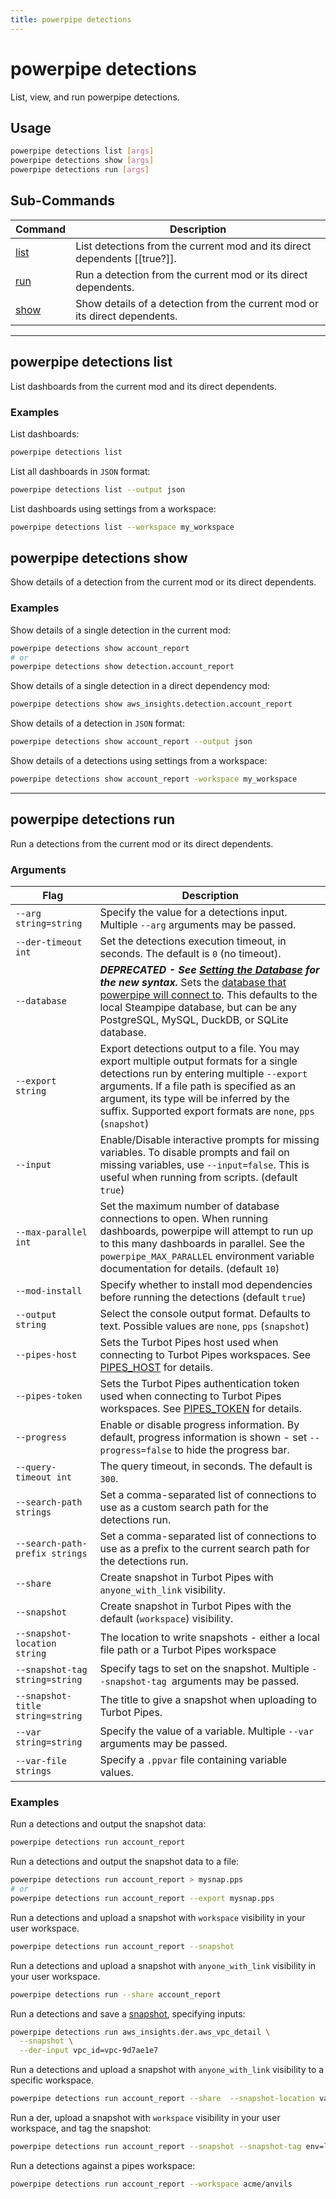```yaml
---
title: powerpipe detections
---
```



# powerpipe detections

List, view, and run powerpipe detections.

## Usage

```bash
powerpipe detections list [args]
powerpipe detections show [args]
powerpipe detections run [args]
```

## Sub-Commands

| Command | Description
|-|-
| [list](#powerpipe-detection-list) | List detections from the current mod and its direct dependents [[true?]].
| [run](#powerpipe-detection-run)  | Run a detection from the current mod or its direct dependents.
| [show](#powerpipe-detection) | Show details of a detection from the current mod or its direct dependents.

----
## powerpipe detections list
List dashboards from the current mod and its direct dependents.

### Examples


List dashboards:
```bash
powerpipe detections list
```

List all dashboards in `JSON` format:
```bash
powerpipe detections list --output json
```

List dashboards using settings from a workspace:
```bash
powerpipe detections list --workspace my_workspace
```
## powerpipe detections show
Show details of a detection from the current mod or its direct dependents.

### Examples

Show details of a single detection in the current mod:
```bash
powerpipe detections show account_report
# or
powerpipe detections show detection.account_report
```

Show details of a single detection in a direct dependency mod:
```bash
powerpipe detections show aws_insights.detection.account_report
```

Show details of a detection in `JSON` format:
```bash
powerpipe detections show account_report --output json
```

Show details of a detections using settings from a workspace:
```bash
powerpipe detections show account_report -workspace my_workspace
```

---


## powerpipe detections run
Run a detections from the current mod or its direct dependents.

### Arguments

| Flag | Description
|-|-
| `--arg string=string`           | Specify the value for a detections input. Multiple `--arg` arguments may be passed. 
| `--der-timeout int`       | Set the detections execution timeout, in seconds. The default is `0` (no timeout).
|  `--database`         | ***DEPRECATED - See [Setting the Database](/docs/build/mod-database) for the new syntax.***  Sets the [database that powerpipe will connect to](/docs/run#selecting-a-database). This defaults to the local Steampipe database, but can be any PostgreSQL, MySQL, DuckDB, or SQLite database.
|  `--export string`              | Export detections output to a file. You may export multiple output formats for a single detections run by entering multiple `--export` arguments. If a file path is specified as an argument, its type will be inferred by the suffix. Supported export formats are `none`, `pps` (`snapshot`)
|  `--input`                      | Enable/Disable interactive prompts for missing variables. To disable prompts and fail on missing variables, use  `--input=false`. This is useful when running from scripts. (default `true`)
|  `--max-parallel int`           | Set the maximum number of database connections to open. When running dashboards, powerpipe will attempt to run up to this many dashboards in parallel. See the `powerpipe_MAX_PARALLEL` environment variable documentation for details. (default `10`)
|  `--mod-install`                | Specify whether to install mod dependencies before running the detections (default `true`)
|  `--output string`              | Select the console output format. Defaults to text. Possible values are `none`, `pps` (`snapshot`)
|  `--pipes-host`                 | Sets the Turbot Pipes host used when connecting to Turbot Pipes workspaces. See  [PIPES_HOST](/docs/reference/env-vars/pipes_host) for details.
|  `--pipes-token`                | Sets the Turbot Pipes authentication token used when connecting to Turbot Pipes workspaces. See  [PIPES_TOKEN](/docs/reference/env-vars/pipes_token) for details.
|  `--progress`                   | Enable or disable progress information. By default, progress information is shown - set  `--progress=false` to hide the progress bar.
|  `--query-timeout int`          | The query timeout, in seconds. The default is `300`.
|  `--search-path strings`        | Set a comma-separated list of connections to use as a custom search path for the detections run.
|  `--search-path-prefix strings` | Set a comma-separated list of connections to use as a prefix to the current search path for the detections run.
|  `--share`                      | Create snapshot in Turbot Pipes with `anyone_with_link` visibility.
|  `--snapshot`                   | Create snapshot in Turbot Pipes with the default (`workspace`) visibility.
|  `--snapshot-location string`   |	The location to write snapshots - either a local file path or a Turbot Pipes workspace
|  `--snapshot-tag string=string` | Specify tags to set on the snapshot. Multiple `--snapshot-tag `arguments may be passed.
|  `--snapshot-title string=string` | The title to give a snapshot when uploading to Turbot Pipes.
| `--var string=string`           | Specify the value of a variable.  Multiple `--var` arguments may be passed. 
| `--var-file strings`            | Specify a `.ppvar` file containing variable values.



### Examples

Run a detections and output the snapshot data:
```bash
powerpipe detections run account_report
```

Run a detections and output the snapshot data to a file:
```bash
powerpipe detections run account_report > mysnap.pps
# or
powerpipe detections run account_report --export mysnap.pps
```


Run a detections and upload a snapshot with `workspace` visibility in your user workspace.
```bash
powerpipe detections run account_report --snapshot  
```

Run a detections and upload a snapshot with `anyone_with_link` visibility in your user workspace.
```bash
powerpipe detections run --share account_report 
```

Run a detections and save a [snapshot](/docs/run/snapshots/batch-snapshots), specifying inputs:

```bash
powerpipe detections run aws_insights.der.aws_vpc_detail \
  --snapshot \
  --der-input vpc_id=vpc-9d7ae1e7
```


Run a detections and upload a snapshot with `anyone_with_link` visibility to a specific workspace.
```bash
powerpipe detections run account_report --share  --snapshot-location vandelay-industries/latex 
```

Run a der, upload a snapshot with `workspace` visibility in your user workspace, and tag the snapshot:
```bash
powerpipe detections run account_report --snapshot --snapshot-tag env=local 
```

Run a detections against a pipes workspace:
```bash
powerpipe detections run account_report --workspace acme/anvils
```